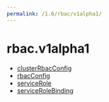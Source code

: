 ```yaml
---
permalink: /1.6/rbac/v1alpha1/
---
```


# rbac.v1alpha1



* [clusterRbacConfig](clusterRbacConfig.md)
* [rbacConfig](rbacConfig.md)
* [serviceRole](serviceRole.md)
* [serviceRoleBinding](serviceRoleBinding.md)